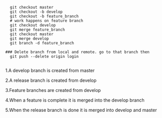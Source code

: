 
  ```
    git checkout master
    git checkout -b develop
    git checkout -b feature_branch
    # work happens on feature branch
    git checkout develop
    git merge feature_branch
    git checkout master
    git merge develop
    git branch -d feature_branch 
    
### Delete branch from local and remote. go to that branch then
    git push --delete origin login
    
  ```

  1.A develop branch is created from master
  
  2.A release branch is created from develop
  
  3.Feature branches are created from develop
  
  4.When a feature is complete it is merged into the develop branch
  
  5.When the release branch is done it is merged into develop and master
